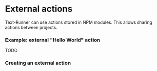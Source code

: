 # External actions

Text-Runner can use actions stored in NPM modules. This allows sharing actions
between projects.

### Example: external "Hello World" action

TODO

### Creating an external action
